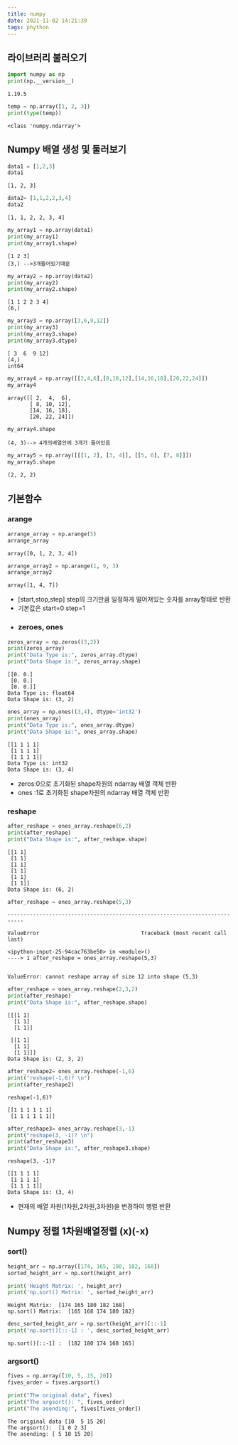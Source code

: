 ```yaml
---
title: numpy
date: 2021-11-02 14:21:39
tags: phython
---
```


## 라이브러리 불러오기


```python
import numpy as np
print(np.__version__)
```

    1.19.5
    
```python
temp = np.array([1, 2, 3])
print(type(temp))
```

    <class 'numpy.ndarray'>
    

## Numpy 배열 생성 및 둘러보기


```python
data1 = [1,2,3]
data1
```




    [1, 2, 3]




```python
data2= [1,1,2,2,3,4]
data2
```




    [1, 1, 2, 2, 3, 4]




```python
my_array1 = np.array(data1)
print(my_array1) 
print(my_array1.shape)
```

    [1 2 3]
    (3,) -->3개들어있기때문
    


```python
my_array2 = np.array(data2)
print(my_array2) 
print(my_array2.shape)
```

    [1 1 2 2 3 4]
    (6,)
    


```python
my_array3 = np.array([3,6,9,12])
print(my_array3)
print(my_array3.shape)
print(my_array3.dtype)
```

    [ 3  6  9 12]
    (4,)
    int64
    


```python
my_array4 = np.array([[2,4,6],[8,10,12],[14,16,18],[20,22,24]])
my_array4
```




    array([[ 2,  4,  6],
           [ 8, 10, 12],
           [14, 16, 18],
           [20, 22, 24]])




```python
my_array4.shape
```




    (4, 3)--> 4개의배열안에 3개가 들어있음




```python
my_array5 = np.array([[[1, 2], [3, 4]], [[5, 6], [7, 8]]])
my_array5.shape
```




    (2, 2, 2)


## 기본함수
### arange


```python
arrange_array = np.arange(5)
arrange_array
```




    array([0, 1, 2, 3, 4])




```python
arrange_array2 = np.arange(1, 9, 3)
arrange_array2
```




    array([1, 4, 7])
  - [start,stop,step] step의 크기만큼 일정하게 떨어져있는 숫자를 array형태로 반환
  - 기본값은 start=0 step=1 
  - ### zeroes, ones


```python
zeros_array = np.zeros((3,2))
print(zeros_array)
print("Data Type is:", zeros_array.dtype)
print("Data Shape is:", zeros_array.shape)
```

    [[0. 0.]
     [0. 0.]
     [0. 0.]]
    Data Type is: float64
    Data Shape is: (3, 2)
    


```python
ones_array = np.ones((3,4), dtype='int32')
print(ones_array)
print("Data Type is:", ones_array.dtype)
print("Data Shape is:", ones_array.shape)
```

    [[1 1 1 1]
     [1 1 1 1]
     [1 1 1 1]]
    Data Type is: int32
    Data Shape is: (3, 4)

- zeros:0으로 초기화된 shape차원의 ndarray 배열 객체 반환
- ones :1로 초기화된 shape차원의 ndarray 배열 객체 반환
### reshape



```python
after_reshape = ones_array.reshape(6,2)
print(after_reshape)
print("Data Shape is:", after_reshape.shape)
```

    [[1 1]
     [1 1]
     [1 1]
     [1 1]
     [1 1]
     [1 1]]
    Data Shape is: (6, 2)
    


```python
after_reshape = ones_array.reshape(5,3)
```


    ---------------------------------------------------------------------------

    ValueError                                Traceback (most recent call last)

    <ipython-input-25-94cac763be50> in <module>()
    ----> 1 after_reshape = ones_array.reshape(5,3)
    

    ValueError: cannot reshape array of size 12 into shape (5,3)



```python
after_reshape = ones_array.reshape(2,3,2)
print(after_reshape)
print("Data Shape is:", after_reshape.shape)
```

    [[[1 1]
      [1 1]
      [1 1]]
    
     [[1 1]
      [1 1]
      [1 1]]]
    Data Shape is: (2, 3, 2)
    


```python
after_reshape2= ones_array.reshape(-1,6)
print("reshape(-1,6)? \n")
print(after_reshape2)
```

    reshape(-1,6)? 
    
    [[1 1 1 1 1 1]
     [1 1 1 1 1 1]]
    


```python
after_reshape3= ones_array.reshape(3,-1)
print("reshape(3, -1)? \n")
print(after_reshape3)
print("Data Shape is:", after_reshape3.shape)
```

    reshape(3, -1)? 
    
    [[1 1 1 1]
     [1 1 1 1]
     [1 1 1 1]]
    Data Shape is: (3, 4)
- 현재의 배열 차원(1차원,2차원,3차원)을 변경하여 행렬 반환

## Numpy 정렬 1차원배열정렬 (x)(-x)
### sort()


```python
height_arr = np.array([174, 165, 180, 182, 168])
sorted_height_arr = np.sort(height_arr)

print('Height Matrix: ', height_arr)
print('np.sort() Matrix: ', sorted_height_arr)
```

    Height Matrix:  [174 165 180 182 168]
    np.sort() Matrix:  [165 168 174 180 182]
    


```python
desc_sorted_height_arr = np.sort(height_arr)[::-1]
print('np.sort()[::-1] : ', desc_sorted_height_arr)
```

    np.sort()[::-1] :  [182 180 174 168 165]
    

### argsort()


```python
fives = np.array([10, 5, 15, 20])
fives_order = fives.argsort()

print("The original data", fives)
print("The argsort(): ", fives_order)
print("The asending:", fives[fives_order])
```

    The original data [10  5 15 20]
    The argsort():  [1 0 2 3]
    The asending: [ 5 10 15 20]

